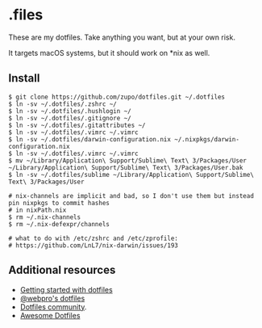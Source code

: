 # .files

These are my dotfiles. Take anything you want, but at your own risk.

It targets macOS systems, but it should work on \*nix as well.


## Install

```
$ git clone https://github.com/zupo/dotfiles.git ~/.dotfiles
$ ln -sv ~/.dotfiles/.zshrc ~/
$ ln -sv ~/.dotfiles/.hushlogin ~/
$ ln -sv ~/.dotfiles/.gitignore ~/
$ ln -sv ~/.dotfiles/.gitattributes ~/
$ ln -sv ~/.dotfiles/.vimrc ~/.vimrc
$ ln -sv ~/.dotfiles/darwin-configuration.nix ~/.nixpkgs/darwin-configuration.nix
$ ln -sv ~/.dotfiles/.vimrc ~/.vimrc
$ mv ~/Library/Application\ Support/Sublime\ Text\ 3/Packages/User ~/Library/Application\ Support/Sublime\ Text\ 3/Packages/User.bak
$ ln -sv ~/.dotfiles/sublime ~/Library/Application\ Support/Sublime\ Text\ 3/Packages/User

# nix-channels are implicit and bad, so I don't use them but instead pin nixpkgs to commit hashes
# in nixPath.nix
$ rm ~/.nix-channels
$ rm ~/.nix-defexpr/channels

# what to do with /etc/zshrc and /etc/zprofile:
# https://github.com/LnL7/nix-darwin/issues/193
```


## Additional resources

- [Getting started with dotfiles](https://medium.com/@webprolific/getting-started-with-dotfiles-43c3602fd789)
- [@webpro's dotfiles](https://github.com/webpro/dotfiles)
- [Dotfiles community](https://dotfiles.github.io).
- [Awesome Dotfiles](https://github.com/webpro/awesome-dotfiles)
